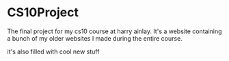 # CS10Project
The final project for my cs10 course at harry ainlay.
It's a website containing a bunch of my older websites
I made during the entire course.

it's also filled with cool new stuff
